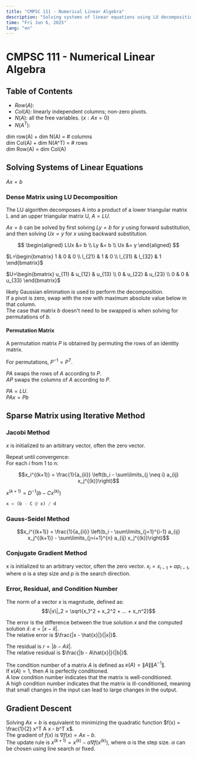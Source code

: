 ```yaml
---
title: "CMPSC 111 - Numerical Linear Algebra"
description: "Solving systems of linear equations using LU decomposition and iterative methods like Jacobi and Gauss-Seidel."
time: "Fri Jun 6, 2025"
lang: "en"
---
```


# CMPSC 111 - Numerical Linear Algebra

## Table of Contents

- $Row(A)$: 
- $Col(A)$: linearly independent columns; non-zero pivots.
- $N(A)$: all the free variables. $\{x: Ax=0\}$
- $N(A^T)$: 

dim row(A) + dim N(A) = # columns  
dim Col(A) + dim N(A^T) = # rows  
dim Row(A) = dim Col(A)  


## Solving Systems of Linear Equations

$Ax = b$

### Dense Matrix using LU Decomposition

The LU algorithm decomposes A into a product of a lower triangular matrix L and an upper triangular matrix U, $A = LU$.  

$Ax = b$ can be solved by first solving $Ly = b$ for $y$ using forward substitution, and then solving $Ux = y$ for $x$ using backward substitution.

$$
\begin{aligned}
LUx &= b \\
Ly &= b \\
Ux &= y
\end{aligned}
$$

$L=\begin{bmatrix}
1 & 0 & 0 \\
l_{21} & 1 & 0 \\
l_{31} & l_{32} & 1
\end{bmatrix}$

$U=\begin{bmatrix}
u_{11} & u_{12} & u_{13} \\
0 & u_{22} & u_{23} \\
0 & 0 & u_{33}
\end{bmatrix}$

likely Gaussian elimination is used to perform the decomposition.  
If a pivot is zero, swap with the row with maximum absolute value below in that column.  
The case that matrix $b$ doesn't need to be swapped is when solving for permutations of $b$.

#### Permutation Matrix

A permutation matrix $P$ is obtained by permuting the rows of an identity matrix.

For permutations, $P^{-1} = P^T$.

$PA$ swaps the rows of $A$ according to $P$.  
$AP$ swaps the columns of $A$ according to $P$.  

$PA = LU$.  
$PAx = Pb$

## Sparse Matrix using Iterative Method 

### Jacobi Method

$x$ is initialized to an arbitrary vector, often the zero vector.

Repeat until convergence:  
For each $i$ from 1 to n:
<!-- $x_i^{new} = \frac{b_i - \sum_{j \neq i} a_{ij} x_j^{old}}{a_{ii}}$   -->
$$x_i^{(k+1)} = \frac{1}{a_{ii}} \left(b_i - \sum\limits_{j \neq i} a_{ij} x_j^{(k)}\right)$$

$x^{(k+1)} = D^{-1}(b - Cx^{(k)})$  

```py
x = (b - C @ x) / d
```

### Gauss-Seidel Method

$$x_i^{(k+1)} = \frac{1}{a_{ii}} \left(b_i - \sum\limits_{j=1}^{i-1} a_{ij} x_j^{(k+1)} - \sum\limits_{j=i+1}^{n} a_{ij} x_j^{(k)}\right)$$

### Conjugate Gradient Method

x is initialized to an arbitrary vector, often the zero vector.
$x_i = x_{i-1} + \alpha p_{i-1}$, where $\alpha$ is a step size and $p$ is the search direction.

### Error, Residual, and Condition Number

The norm of a vector $x$ is magnitude, defined as:
$$\|x\|_2 = \sqrt{x_1^2 + x_2^2 + ... + x_n^2}$$

The error is the difference between the true solution $x$ and the computed solution $\hat{x}$: $e = |x - \hat{x}|$.  
The relative error is $\frac{|x - \hat{x}|}{|x|}$.  

The residual is $r = |b - A\hat{x}|$.  
The relative residual is $\frac{|b - A\hat{x}|}{|b|}$.  

The condition number of a matrix $A$ is defined as $\kappa(A) = \|A\| \|A^{-1}\|$.  
If $\kappa(A) = 1$, then $A$ is perfectly conditioned.  
A low condition number indicates that the matrix is well-conditioned.  
A high condition number indicates that the matrix is ill-conditioned, meaning that small changes in the input can lead to large changes in the output.  


## Gradient Descent

Solving $Ax = b$ is equivalent to minimizing the quadratic function $f(x) = \frac{1}{2} x^T A x - b^T x$.  
The gradient of $f(x)$ is $\nabla f(x) = Ax - b$.  
The update rule is $x^{(k+1)} = x^{(k)} - \alpha \nabla f(x^{(k)})$, where $\alpha$ is the step size. $\alpha$ can be chosen using line search or fixed.